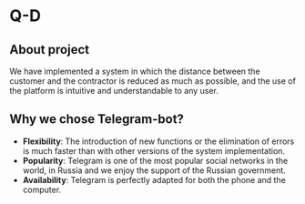 # Q-D

## About project
We have implemented a system in which the distance between the customer and the contractor is reduced as much as possible, and the use of the platform is intuitive and understandable to any user.

## Why we chose Telegram-bot?
* **Flexibility**: The introduction of new functions or the elimination of errors is much faster than with other versions of the system implementation.
* **Popularity**: Telegram is one of the most popular social networks in the world, in Russia and we enjoy the support of the Russian government.
* **Availability**: Telegram is perfectly adapted for both the phone and the computer.

